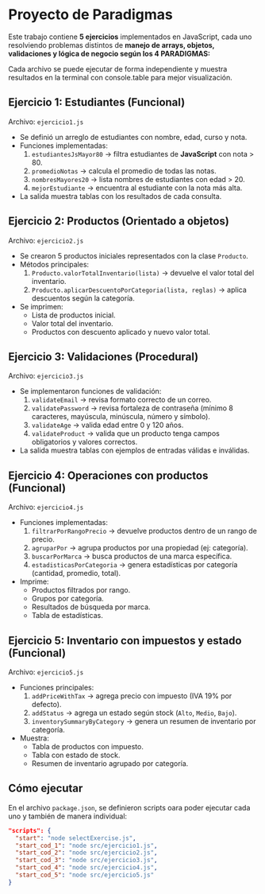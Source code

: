# Proyecto de Paradigmas

Este trabajo contiene **5 ejercicios** implementados en JavaScript, cada uno resolviendo problemas distintos de **manejo de arrays, objetos, validaciones y lógica de negocio según los 4 PARADIGMAS:**

Cada archivo se puede ejecutar de forma independiente y muestra resultados en la terminal con console.table para mejor visualización.

## Ejercicio 1: Estudiantes (Funcional)
Archivo: `ejercicio1.js`

- Se definió un arreglo de estudiantes con nombre, edad, curso y nota.
- Funciones implementadas:
  1. `estudiantesJsMayor80` → filtra estudiantes de **JavaScript** con nota > 80.
  2. `promedioNotas` → calcula el promedio de todas las notas.
  3. `nombresMayores20` → lista nombres de estudiantes con edad > 20.
  4. `mejorEstudiante` → encuentra al estudiante con la nota más alta.
- La salida muestra tablas con los resultados de cada consulta.

## Ejercicio 2: Productos (Orientado a objetos)
Archivo: `ejercicio2.js`

- Se crearon 5 productos iniciales representados con la clase `Producto`.
- Métodos principales:
  1. `Producto.valorTotalInventario(lista)` → devuelve el valor total del inventario.
  2. `Producto.aplicarDescuentoPorCategoria(lista, reglas)` → aplica descuentos según la categoría.
- Se imprimen:
  - Lista de productos inicial.
  - Valor total del inventario.
  - Productos con descuento aplicado y nuevo valor total.

## Ejercicio 3: Validaciones (Procedural)
Archivo: `ejercicio3.js`

- Se implementaron funciones de validación:
  1. `validateEmail` → revisa formato correcto de un correo.
  2. `validatePassword` → revisa fortaleza de contraseña (mínimo 8 caracteres, mayúscula, minúscula, número y símbolo).
  3. `validateAge` → valida edad entre 0 y 120 años.
  4. `validateProduct` → valida que un producto tenga campos obligatorios y valores correctos.
- La salida muestra tablas con ejemplos de entradas válidas e inválidas.

## Ejercicio 4: Operaciones con productos (Funcional)
Archivo: `ejercicio4.js`
 
- Funciones implementadas:
  1. `filtrarPorRangoPrecio` → devuelve productos dentro de un rango de precio.
  2. `agruparPor` → agrupa productos por una propiedad (ej: categoría).
  3. `buscarPorMarca` → busca productos de una marca específica.
  4. `estadisticasPorCategoria` → genera estadísticas por categoría (cantidad, promedio, total).
- Imprime:
  - Productos filtrados por rango.
  - Grupos por categoría.
  - Resultados de búsqueda por marca.
  - Tabla de estadísticas.

## Ejercicio 5: Inventario con impuestos y estado (Funcional)
Archivo: `ejercicio5.js`

- Funciones principales:
  1. `addPriceWithTax` → agrega precio con impuesto (IVA 19% por defecto).
  2. `addStatus` → agrega un estado según stock (`Alto`, `Medio`, `Bajo`).
  3. `inventorySummaryByCategory` → genera un resumen de inventario por categoría.
- Muestra:
  - Tabla de productos con impuesto.
  - Tabla con estado de stock.
  - Resumen de inventario agrupado por categoría.

## Cómo ejecutar
En el archivo `package.json`, se definieron scripts oara poder ejecutar cada uno y también de manera individual:

```json
"scripts": {
  "start": "node selectExercise.js",
  "start_cod_1": "node src/ejercicio1.js",
  "start_cod_2": "node src/ejercicio2.js",
  "start_cod_3": "node src/ejercicio3.js",
  "start_cod_4": "node src/ejercicio4.js",
  "start_cod_5": "node src/ejercicio5.js"
}